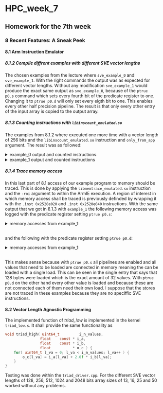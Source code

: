 # HPC_week_7
## Homework for the 7th week

### 8 Recent Features: A Sneak Peek

#### 8.1 Arm Instruction Emulator

##### 8.1.2 Compile diffrent examples with different SVE vector lengths
The chosen examples from the lecture where `sve_example_0` and `sve_example_1`. With the right commands the output was as expected for different vector lengths. Without any modification `sve_example_1` would produce the exact same output as `sve_example_0`, because of the `ptrue p0.s` command which sets every fourth bit of the predicate register to one. Changing it to `ptrue p0.d` will only set every eigth bit to one. This enables every other half precision pipeline. The result is that only every other entry of the input array is copied to the output array.

##### 8.1.3 Counting instructions with `libinscount_emulated.so`
The examples from 8.1.2 where executed one more time with a vector length of 256 bits and the `libinscount_emulated.so` instruction and `only_from_app` argument. The result was as followed:

<details>
  <summary> example_0 output and counted instructions </summary>

```yaml
en / in / out: 0        /        2      /        2
en / in / out: 1        /        4      /        4
en / in / out: 2        /        6      /        6
en / in / out: 3        /        8      /        8
en / in / out: 4        /        10     /        10
en / in / out: 5        /        12     /        12
en / in / out: 6        /        14     /        14
en / in / out: 7        /        16     /        16
en / in / out: 8        /        18     /        0
en / in / out: 9        /        20     /        0
en / in / out: 10       /        22     /        0
en / in / out: 11       /        24     /        0
en / in / out: 12       /        26     /        0
en / in / out: 13       /        28     /        0
en / in / out: 14       /        30     /        0
en / in / out: 15       /        32     /        0
en / in / out: 16       /        34     /        0
en / in / out: 17       /        36     /        0
en / in / out: 18       /        38     /        0
en / in / out: 19       /        40     /        0
en / in / out: 20       /        42     /        0
en / in / out: 21       /        44     /        0
en / in / out: 22       /        46     /        0
en / in / out: 23       /        48     /        0
en / in / out: 24       /        50     /        0
en / in / out: 25       /        52     /        0
en / in / out: 26       /        54     /        0
en / in / out: 27       /        56     /        0
en / in / out: 28       /        58     /        0
en / in / out: 29       /        60     /        0
en / in / out: 30       /        62     /        0
en / in / out: 31       /        64     /        0
en / in / out: 32       /        66     /        0
en / in / out: 33       /        68     /        0
en / in / out: 34       /        70     /        0
en / in / out: 35       /        72     /        0
en / in / out: 36       /        74     /        0
en / in / out: 37       /        76     /        0
en / in / out: 38       /        78     /        0
en / in / out: 39       /        80     /        0
en / in / out: 40       /        82     /        0
en / in / out: 41       /        84     /        0
en / in / out: 42       /        86     /        0
en / in / out: 43       /        88     /        0
en / in / out: 44       /        90     /        0
en / in / out: 45       /        92     /        0
en / in / out: 46       /        94     /        0
en / in / out: 47       /        96     /        0
en / in / out: 48       /        98     /        0
en / in / out: 49       /        100    /        0
en / in / out: 50       /        102    /        0
en / in / out: 51       /        104    /        0
en / in / out: 52       /        106    /        0
en / in / out: 53       /        108    /        0
en / in / out: 54       /        110    /        0
en / in / out: 55       /        112    /        0
en / in / out: 56       /        114    /        0
en / in / out: 57       /        116    /        0
en / in / out: 58       /        118    /        0
en / in / out: 59       /        120    /        0
en / in / out: 60       /        122    /        0
en / in / out: 61       /        124    /        0
en / in / out: 62       /        126    /        0
en / in / out: 63       /        128    /        0
5033 instructions executed of which 121 were emulated instructions
```

</details>

<details>
  <summary> example_1 output and counted instructions </summary>

```yaml
en / in / out: 0        /        2      /        2
en / in / out: 1        /        4      /        0
en / in / out: 2        /        6      /        6
en / in / out: 3        /        8      /        0
en / in / out: 4        /        10     /        10
en / in / out: 5        /        12     /        0
en / in / out: 6        /        14     /        14
en / in / out: 7        /        16     /        0
en / in / out: 8        /        18     /        0
en / in / out: 9        /        20     /        0
en / in / out: 10       /        22     /        0
en / in / out: 11       /        24     /        0
en / in / out: 12       /        26     /        0
en / in / out: 13       /        28     /        0
en / in / out: 14       /        30     /        0
en / in / out: 15       /        32     /        0
en / in / out: 16       /        34     /        0
en / in / out: 17       /        36     /        0
en / in / out: 18       /        38     /        0
en / in / out: 19       /        40     /        0
en / in / out: 20       /        42     /        0
en / in / out: 21       /        44     /        0
en / in / out: 22       /        46     /        0
en / in / out: 23       /        48     /        0
en / in / out: 24       /        50     /        0
en / in / out: 25       /        52     /        0
en / in / out: 26       /        54     /        0
en / in / out: 27       /        56     /        0
en / in / out: 28       /        58     /        0
en / in / out: 29       /        60     /        0
en / in / out: 30       /        62     /        0
en / in / out: 31       /        64     /        0
en / in / out: 32       /        66     /        0
en / in / out: 33       /        68     /        0
en / in / out: 34       /        70     /        0
en / in / out: 35       /        72     /        0
en / in / out: 36       /        74     /        0
en / in / out: 37       /        76     /        0
en / in / out: 38       /        78     /        0
en / in / out: 39       /        80     /        0
en / in / out: 40       /        82     /        0
en / in / out: 41       /        84     /        0
en / in / out: 42       /        86     /        0
en / in / out: 43       /        88     /        0
en / in / out: 44       /        90     /        0
en / in / out: 45       /        92     /        0
en / in / out: 46       /        94     /        0
en / in / out: 47       /        96     /        0
en / in / out: 48       /        98     /        0
en / in / out: 49       /        100    /        0
en / in / out: 50       /        102    /        0
en / in / out: 51       /        104    /        0
en / in / out: 52       /        106    /        0
en / in / out: 53       /        108    /        0
en / in / out: 54       /        110    /        0
en / in / out: 55       /        112    /        0
en / in / out: 56       /        114    /        0
en / in / out: 57       /        116    /        0
en / in / out: 58       /        118    /        0
en / in / out: 59       /        120    /        0
en / in / out: 60       /        122    /        0
en / in / out: 61       /        124    /        0
en / in / out: 62       /        126    /        0
en / in / out: 63       /        128    /        0
5035 instructions executed of which 122 were emulated instructions
```

</details>

##### 8.1.4 Trace memory access

In this last part of 8.1 access of our example program to memory should be traced. This is done by applying the `libmemtrace_emulated.so` instruction and the `-roi` argument to within the ArmIE execution. A region of interest in which memory access shall be traced is previously definded by wrapping it with the `.inst 0x2520e020` and `.inst 0x2520e040` instructions. With the same output that we got in 8.1.3 with `example_1` the following memory access was logged with the predicate register setting `ptrue p0.s`:

<details>
  <summary> memory accesses from example_1 </summary>

```log
0, -1, 0, 1, 0, (nil), (nil)
1, 386513024, 0, 0, 4, 0xffffc39eb9a0, 0x400ef4
2, 386513024, 0, 0, 4, 0xffffc39eb9a8, 0x400ef4
3, 386513024, 0, 0, 4, 0xffffc39eb9b0, 0x400ef4
4, 386513024, 0, 0, 4, 0xffffc39eb9b8, 0x400ef4
5, 386513024, 0, 0, 4, 0xffffc39eb9c0, 0x400ef4
6, 386513024, 0, 0, 4, 0xffffc39eb9c8, 0x400ef4
7, 386513024, 0, 0, 4, 0xffffc39eb9d0, 0x400ef4
8, 386513024, 0, 0, 4, 0xffffc39eb9d8, 0x400ef4
9, 386513024, 0, 0, 4, 0xffffc39eb9e0, 0x400ef4
10, 386513024, 0, 0, 4, 0xffffc39eb9e8, 0x400ef4
11, 386513024, 0, 0, 4, 0xffffc39eb9f0, 0x400ef4
12, 386513024, 0, 0, 4, 0xffffc39eb9f8, 0x400ef4
13, 386513024, 0, 0, 4, 0xffffc39eba00, 0x400ef4
14, 386513024, 0, 0, 4, 0xffffc39eba08, 0x400ef4
15, 386513024, 0, 0, 4, 0xffffc39eba10, 0x400ef4
16, 386513024, 0, 0, 4, 0xffffc39eba18, 0x400ef4
17, -2, 0, 1, 0, (nil), (nil)
```

</details>

</br>

and the following with the predicate register setting `ptrue p0.d`:

<details>
  <summary> memory accesses from example_1 </summary>

```log
0, -1, 0, 1, 0, (nil), (nil)
1, 386513024, 0, 0, 4, 0xffffc39eb9a0, 0x400ef4
2, 386513024, 0, 0, 4, 0xffffc39eb9a8, 0x400ef4
3, 386513024, 0, 0, 4, 0xffffc39eb9b0, 0x400ef4
4, 386513024, 0, 0, 4, 0xffffc39eb9b8, 0x400ef4
5, 386513024, 0, 0, 4, 0xffffc39eb9c0, 0x400ef4
6, 386513024, 0, 0, 4, 0xffffc39eb9c8, 0x400ef4
7, 386513024, 0, 0, 4, 0xffffc39eb9d0, 0x400ef4
8, 386513024, 0, 0, 4, 0xffffc39eb9d8, 0x400ef4
9, 386513024, 0, 0, 4, 0xffffc39eb9e0, 0x400ef4
10, 386513024, 0, 0, 4, 0xffffc39eb9e8, 0x400ef4
11, 386513024, 0, 0, 4, 0xffffc39eb9f0, 0x400ef4
12, 386513024, 0, 0, 4, 0xffffc39eb9f8, 0x400ef4
13, 386513024, 0, 0, 4, 0xffffc39eba00, 0x400ef4
14, 386513024, 0, 0, 4, 0xffffc39eba08, 0x400ef4
15, 386513024, 0, 0, 4, 0xffffc39eba10, 0x400ef4
16, 386513024, 0, 0, 4, 0xffffc39eba18, 0x400ef4
17, -2, 0, 1, 0, (nil), (nil)
```

</details>

</br>

This makes sense because with `ptrue p0.s` all pipelines are enabled and all values that need to be loaded are connected in memory meaning the can be loaded with a single load. This can be seen in the single entry that says that 128 bytes were loaded which is the exact amount of 32 values. With `ptrue p0.d` on the other hand every other value is loaded and because these are not connected each of them need their own load. 
I suppose that the stores are not traced in these examples because they are no speciffic SVE instructions.

#### 8.2 Vector Length Agnostic Programming

The implemented function of *triad_low* is implemented in the kernel `triad_low.s`. It shall provide the same functionality as 

```C
void triad_high( uint64_t         i_n_values,
                float    const * i_a,
                float    const * i_b,
                float          * o_c ) {
    for( uint64_t l_va = 0; l_va < i_n_values; l_va++ ) {
        o_c[l_va] = i_a[l_va] + 2.0f * i_b[l_va];
    }
}
```

Testing was done within the `triad_driver.cpp`. For the different SVE vector lengths of 128, 256, 512, 1024 and 2048 bits array sizes of 13, 16, 25 and 50 worked without any problems.